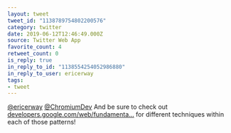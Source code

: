 ```yaml
---
layout: tweet
tweet_id: "1138789754802200576"
category: twitter
date: 2019-06-12T12:46:49.000Z
source: Twitter Web App
favorite_count: 4
retweet_count: 0
is_reply: true
in_reply_to_id: "1138554254052986880"
in_reply_to_user: ericerway
tags:
- tweet
---
```


[@ericerway](https://twitter.com/@ericerway) [@ChromiumDev](https://twitter.com/@ChromiumDev) And be sure to check out [developers.google.com/web/fundamenta…](https://developers.google.com/web/fundamentals/app-install-banners/promoting-install-mobile) for different techniques within each of those patterns!

